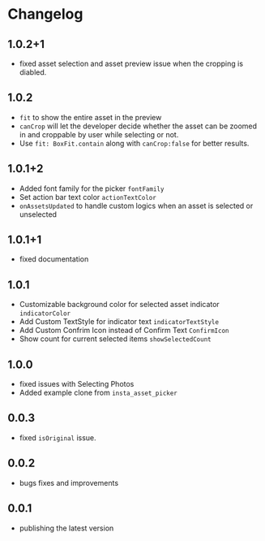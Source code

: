# Changelog

## 1.0.2+1
* fixed asset selection and asset preview issue when the cropping is diabled.

## 1.0.2
* `fit` to show the entire asset in the preview
* `canCrop` will let the developer decide whether the asset can be zoomed in and croppable by user while selecting or not.
* Use `fit: BoxFit.contain` along with `canCrop:false` for better results.

## 1.0.1+2
* Added font family for the picker `fontFamily`
* Set action bar text color `actionTextColor`
* `onAssetsUpdated` to handle custom logics when an asset is selected or unselected

## 1.0.1+1
* fixed documentation

## 1.0.1
* Customizable background color for selected asset indicator `indicatorColor` 
* Add Custom TextStyle for indicator text `indicatorTextStyle`
* Add Custom Confrim Icon instead of Confirm Text `ConfirmIcon`
* Show count for current selected items `showSelectedCount`

## 1.0.0
* fixed issues with Selecting Photos
* Added example clone from `insta_asset_picker`

## 0.0.3
* fixed `isOriginal` issue.

## 0.0.2
* bugs fixes and improvements

## 0.0.1
* publishing the latest version